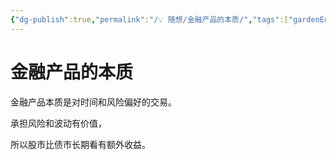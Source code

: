 ```yaml
---
{"dg-publish":true,"permalink":"/💡 随想/金融产品的本质/","tags":["gardenEntry"],"created":"2022-03-16T02:24:35.000+08:00","updated":"2024-03-03T23:09:48.354+08:00"}
---
```



# 金融产品的本质

金融产品本质是对时间和风险偏好的交易。

承担风险和波动有价值，

所以股市比债市长期看有额外收益。